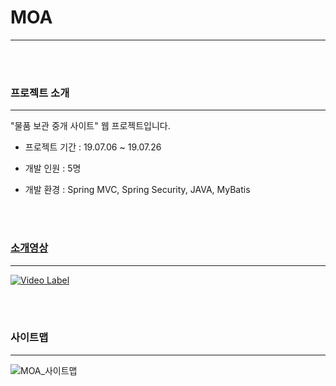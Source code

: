 # MOA
***

<br><br>

### 프로젝트 소개
***

"물품 보관 중개 사이트" 웹 프로젝트입니다.

- 프로젝트 기간 : 19.07.06 ~ 19.07.26

- 개발 인원 : 5명

- 개발 환경 : Spring MVC, Spring Security, JAVA, MyBatis

<br><br>

### [소개영상](https://www.youtube.com/watch?v=EF7-sXY-yzU)
***

[![Video Label](http://img.youtube.com/vi/EF7-sXY-yzU/0.jpg)](https://www.youtube.com/watch?v=EF7-sXY-yzU)

<br><br>

### 사이트맵
***

![MOA_사이트맵](https://user-images.githubusercontent.com/50758600/73722298-86fbab80-4769-11ea-824c-5f8fb6412abc.JPG)


